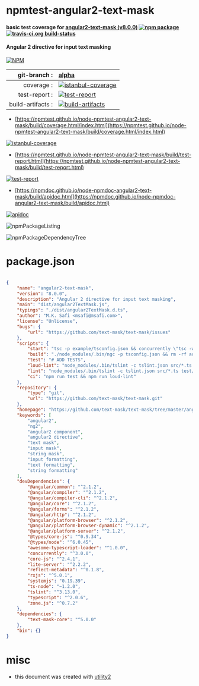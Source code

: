 # npmtest-angular2-text-mask

#### basic test coverage for  [angular2-text-mask (v8.0.0)](https://github.com/text-mask/text-mask/tree/master/angular2/#readme)  [![npm package](https://img.shields.io/npm/v/npmtest-angular2-text-mask.svg?style=flat-square)](https://www.npmjs.org/package/npmtest-angular2-text-mask) [![travis-ci.org build-status](https://api.travis-ci.org/npmtest/node-npmtest-angular2-text-mask.svg)](https://travis-ci.org/npmtest/node-npmtest-angular2-text-mask)

#### Angular 2 directive for input text masking

[![NPM](https://nodei.co/npm/angular2-text-mask.png?downloads=true&downloadRank=true&stars=true)](https://www.npmjs.com/package/angular2-text-mask)

| git-branch : | [alpha](https://github.com/npmtest/node-npmtest-angular2-text-mask/tree/alpha)|
|--:|:--|
| coverage : | [![istanbul-coverage](https://npmtest.github.io/node-npmtest-angular2-text-mask/build/coverage.badge.svg)](https://npmtest.github.io/node-npmtest-angular2-text-mask/build/coverage.html/index.html)|
| test-report : | [![test-report](https://npmtest.github.io/node-npmtest-angular2-text-mask/build/test-report.badge.svg)](https://npmtest.github.io/node-npmtest-angular2-text-mask/build/test-report.html)|
| build-artifacts : | [![build-artifacts](https://npmtest.github.io/node-npmtest-angular2-text-mask/glyphicons_144_folder_open.png)](https://github.com/npmtest/node-npmtest-angular2-text-mask/tree/gh-pages/build)|

- [https://npmtest.github.io/node-npmtest-angular2-text-mask/build/coverage.html/index.html](https://npmtest.github.io/node-npmtest-angular2-text-mask/build/coverage.html/index.html)

[![istanbul-coverage](https://npmtest.github.io/node-npmtest-angular2-text-mask/build/screenCapture.buildCi.browser.%252Ftmp%252Fbuild%252Fcoverage.lib.html.png)](https://npmtest.github.io/node-npmtest-angular2-text-mask/build/coverage.html/index.html)

- [https://npmtest.github.io/node-npmtest-angular2-text-mask/build/test-report.html](https://npmtest.github.io/node-npmtest-angular2-text-mask/build/test-report.html)

[![test-report](https://npmtest.github.io/node-npmtest-angular2-text-mask/build/screenCapture.buildCi.browser.%252Ftmp%252Fbuild%252Ftest-report.html.png)](https://npmtest.github.io/node-npmtest-angular2-text-mask/build/test-report.html)

- [https://npmdoc.github.io/node-npmdoc-angular2-text-mask/build/apidoc.html](https://npmdoc.github.io/node-npmdoc-angular2-text-mask/build/apidoc.html)

[![apidoc](https://npmdoc.github.io/node-npmdoc-angular2-text-mask/build/screenCapture.buildCi.browser.%252Ftmp%252Fbuild%252Fapidoc.html.png)](https://npmdoc.github.io/node-npmdoc-angular2-text-mask/build/apidoc.html)

![npmPackageListing](https://npmtest.github.io/node-npmtest-angular2-text-mask/build/screenCapture.npmPackageListing.svg)

![npmPackageDependencyTree](https://npmtest.github.io/node-npmtest-angular2-text-mask/build/screenCapture.npmPackageDependencyTree.svg)



# package.json

```json

{
    "name": "angular2-text-mask",
    "version": "8.0.0",
    "description": "Angular 2 directive for input text masking",
    "main": "dist/angular2TextMask.js",
    "typings": "./dist/angular2TextMask.d.ts",
    "author": "M.K. Safi <msafi@msafi.com>",
    "license": "Unlicense",
    "bugs": {
        "url": "https://github.com/text-mask/text-mask/issues"
    },
    "scripts": {
        "start": "tsc -p example/tsconfig.json && concurrently \"tsc -w -p example/tsconfig.json\" lite-server ",
        "build": "./node_modules/.bin/ngc -p tsconfig.json && rm -rf aot",
        "test": "# ADD TESTS",
        "loud-lint": "node_modules/.bin/tslint -c tslint.json src/*.ts test/**/*.ts example/**/*.ts",
        "lint": "node_modules/.bin/tslint -c tslint.json src/*.ts test/**/*.ts example/**/*.ts || true",
        "ci": "npm run test && npm run loud-lint"
    },
    "repository": {
        "type": "git",
        "url": "https://github.com/text-mask/text-mask.git"
    },
    "homepage": "https://github.com/text-mask/text-mask/tree/master/angular2/#readme",
    "keywords": [
        "angular2",
        "ng2",
        "angular2 component",
        "angular2 directive",
        "text mask",
        "input mask",
        "string mask",
        "input formatting",
        "text formatting",
        "string formatting"
    ],
    "devDependencies": {
        "@angular/common": "^2.1.2",
        "@angular/compiler": "^2.1.2",
        "@angular/compiler-cli": "^2.1.2",
        "@angular/core": "^2.1.2",
        "@angular/forms": "^2.1.2",
        "@angular/http": "^2.1.2",
        "@angular/platform-browser": "^2.1.2",
        "@angular/platform-browser-dynamic": "^2.1.2",
        "@angular/platform-server": "^2.1.2",
        "@types/core-js": "^0.9.34",
        "@types/node": "^6.0.45",
        "awesome-typescript-loader": "^1.0.0",
        "concurrently": "^3.0.0",
        "core-js": "^2.4.1",
        "lite-server": "^2.2.2",
        "reflect-metadata": "^0.1.8",
        "rxjs": "^5.0.1",
        "systemjs": "0.19.39",
        "ts-node": "~1.2.0",
        "tslint": "^3.13.0",
        "typescript": "^2.0.6",
        "zone.js": "^0.7.2"
    },
    "dependencies": {
        "text-mask-core": "^5.0.0"
    },
    "bin": {}
}
```



# misc
- this document was created with [utility2](https://github.com/kaizhu256/node-utility2)
